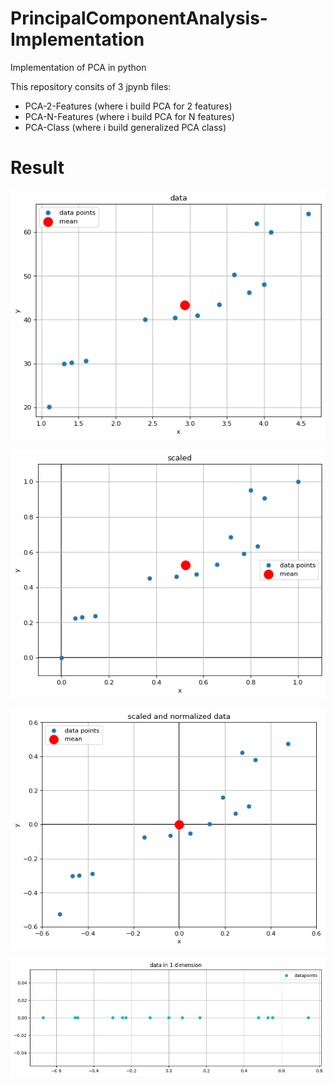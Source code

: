 # PrincipalComponentAnalysis-Implementation
Implementation of PCA in python

This repository consits of 3 jpynb files:
- PCA-2-Features (where i build PCA for 2 features)
- PCA-N-Features (where i build PCA for N features)
- PCA-Class (where i build generalized PCA class)


# Result

![](/tools/data.jpg)

![](/tools/data_scaled.jpg)

![](/tools/data_scaled_normalized.jpg)

![](/tools/data_1d.jpg)
